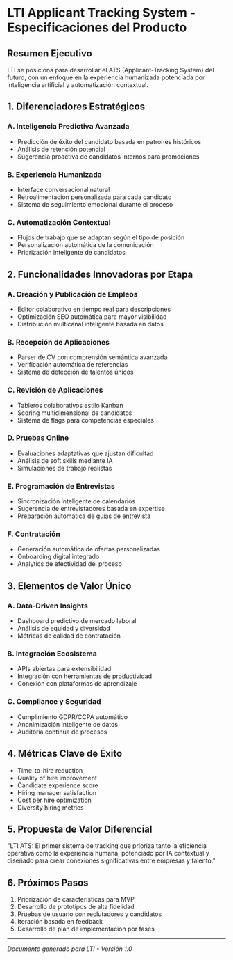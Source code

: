 # LTI Applicant Tracking System - Especificaciones del Producto

## Resumen Ejecutivo
LTI se posiciona para desarrollar el ATS (Applicant-Tracking System) del futuro, con un enfoque en la experiencia humanizada potenciada por inteligencia artificial y automatización contextual.

## 1. Diferenciadores Estratégicos

### A. Inteligencia Predictiva Avanzada
* Predicción de éxito del candidato basada en patrones históricos
* Análisis de retención potencial
* Sugerencia proactiva de candidatos internos para promociones

### B. Experiencia Humanizada
* Interface conversacional natural
* Retroalimentación personalizada para cada candidato
* Sistema de seguimiento emocional durante el proceso

### C. Automatización Contextual
* Flujos de trabajo que se adaptan según el tipo de posición
* Personalización automática de la comunicación
* Priorización inteligente de candidatos

## 2. Funcionalidades Innovadoras por Etapa

### A. Creación y Publicación de Empleos
* Editor colaborativo en tiempo real para descripciones
* Optimización SEO automática para mayor visibilidad
* Distribución multicanal inteligente basada en datos

### B. Recepción de Aplicaciones
* Parser de CV con comprensión semántica avanzada
* Verificación automática de referencias
* Sistema de detección de talentos únicos

### C. Revisión de Aplicaciones
* Tableros colaborativos estilo Kanban
* Scoring multidimensional de candidatos
* Sistema de flags para competencias especiales

### D. Pruebas Online
* Evaluaciones adaptativas que ajustan dificultad
* Análisis de soft skills mediante IA
* Simulaciones de trabajo realistas

### E. Programación de Entrevistas
* Sincronización inteligente de calendarios
* Sugerencia de entrevistadores basada en expertise
* Preparación automática de guías de entrevista

### F. Contratación
* Generación automática de ofertas personalizadas
* Onboarding digital integrado
* Analytics de efectividad del proceso

## 3. Elementos de Valor Único

### A. Data-Driven Insights
* Dashboard predictivo de mercado laboral
* Análisis de equidad y diversidad
* Métricas de calidad de contratación

### B. Integración Ecosistema
* APIs abiertas para extensibilidad
* Integración con herramientas de productividad
* Conexión con plataformas de aprendizaje

### C. Compliance y Seguridad
* Cumplimiento GDPR/CCPA automático
* Anonimización inteligente de datos
* Auditoría continua de procesos

## 4. Métricas Clave de Éxito

* Time-to-hire reduction
* Quality of hire improvement
* Candidate experience score
* Hiring manager satisfaction
* Cost per hire optimization
* Diversity hiring metrics

## 5. Propuesta de Valor Diferencial

"LTI ATS: El primer sistema de tracking que prioriza tanto la eficiencia operativa como la experiencia humana, potenciado por IA contextual y diseñado para crear conexiones significativas entre empresas y talento."

## 6. Próximos Pasos

1. Priorización de características para MVP
2. Desarrollo de prototipos de alta fidelidad
3. Pruebas de usuario con reclutadores y candidatos
4. Iteración basada en feedback
5. Desarrollo de plan de implementación por fases

---
*Documento generado para LTI - Versión 1.0*
